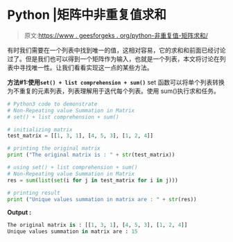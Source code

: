 # Python |矩阵中非重复值求和

> 原文:[https://www . geesforgeks . org/python-非重复值-矩阵求和/](https://www.geeksforgeeks.org/python-non-repeating-value-summation-in-matrix/)

有时我们需要在一个列表中找到唯一的值，这相对容易，它的求和和前面已经讨论过了。但是我们也可以得到一个矩阵作为输入，也就是一个列表，本文将讨论在列表中寻找唯一性。让我们看看实现这一点的某些方法。

**方法#1:使用`set() + list comprehension + sum()`**
set 函数可以将单个列表转换为不重复的元素列表，列表理解用于迭代每个列表。使用 sum()执行求和任务。

```py
# Python3 code to demonstrate
# Non-Repeating value Summation in Matrix
# set() + list comprehension + sum()

# initializing matrix 
test_matrix = [[1, 3, 1], [4, 5, 3], [1, 2, 4]]

# printing the original matrix
print ("The original matrix is : " + str(test_matrix))

# using set() + list comprehension + sum()
# Non-Repeating value Summation in Matrix
res = sum(list(set(i for j in test_matrix for i in j)))

# printing result
print ("Unique values summation in matrix are : " + str(res))
```

**Output :**

```py
The original matrix is : [[1, 3, 1], [4, 5, 3], [1, 2, 4]]
Unique values summation in matrix are : 15

```